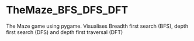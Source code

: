 # TheMaze_BFS_DFS_DFT
The Maze game using pygame. Visualises Breadth first search (BFS), depth  first search (DFS) and depth first traversal (DFT)
